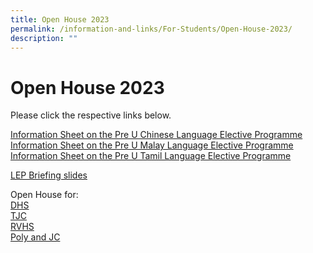 ```yaml
---
title: Open House 2023
permalink: /information-and-links/For-Students/Open-House-2023/
description: ""
---
```

Open House 2023
===============

Please click the respective links below.  
  
[Information Sheet on the Pre U Chinese Language Elective Programme](/files/Information%20Sheet%20on%20the%20Pre-U%20Chinese%20Language%20Elective%20Programme.pdf) <br>
[Information Sheet on the Pre U Malay Language Elective Programme](/files/Information%20Sheet%20on%20the%20Pre-U%20Malay%20Language%20Elective%20Programme.pdf) <br>
[Information Sheet on the Pre U Tamil Language Elective Programme](/files/Information%20Sheet%20on%20the%20Pre-%20U%20Tamil%20Language%20Elective%20Programme.pdf)
  
[LEP Briefing slides](/files/LEP%20Briefings_Consolidated%20Info.pdf)
  
Open House for:  
[DHS](/files/DHS%20Open%20House%20Poster%20to%20Schools.pdf) <br>
[TJC](/files/TJC.pdf) <br>
[RVHS](/files/RVHS%20JC%20Open%20House%20Poster.pdf) <br>
[Poly and JC](/files/2023%20Open%20House%20Schedule_PolyJC.pdf)